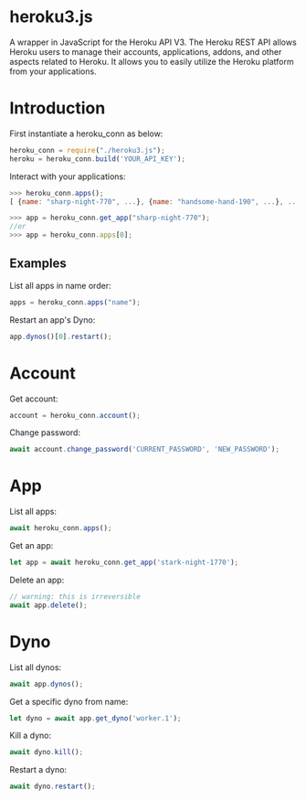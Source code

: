 # heroku3.js
A wrapper in JavaScript for the Heroku API V3.
The Heroku REST API allows Heroku users to manage their accounts, applications, addons, and other aspects related to Heroku. It allows you to easily utilize the Heroku platform from your applications.

# Introduction
First instantiate a heroku_conn as below:
```js
heroku_conn = require("./heroku3.js");
heroku = heroku_conn.build('YOUR_API_KEY');
```
Interact with your applications:
```js
>>> heroku_conn.apps();
[ {name: "sharp-night-770", ...}, {name: "handsome-hand-190", ...}, ...]

>>> app = heroku_conn.get_app("sharp-night-770");
//or
>>> app = heroku_conn.apps[0];
```

## Examples
List all apps in name order:
```js
apps = heroku_conn.apps("name");
```
Restart an app's Dyno:
```js
app.dynos()[0].restart();
```


# Account
Get account:
```js
account = heroku_conn.account();
```
Change password:
```js
await account.change_password('CURRENT_PASSWORD', 'NEW_PASSWORD');
```

# App
List all apps:
```js
await heroku_conn.apps();
```
Get an app:
```js
let app = await heroku_conn.get_app('stark-night-1770');
```
Delete an app:
```js
// warning: this is irreversible
await app.delete();
```

# Dyno
List all dynos:
```js
await app.dynos();
```
Get a specific dyno from name:
```js
let dyno = await app.get_dyno('worker.1');
```
Kill a dyno:
```js
await dyno.kill();
```
Restart a dyno:
```js
await dyno.restart();
```

